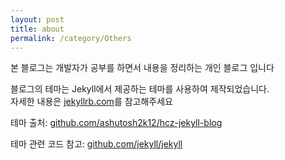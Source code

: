 ```yaml
---
layout: post
title: about
permalink: /category/Others
---
```

본 블로그는 개발자가 공부를 하면서 내용을 정리하는 개인 블로그 입니다

블로그의 테마는 Jekyll에서 제공하는 테마를 사용하여 제작되었습니다.  
자세한 내용은 [jekyllrb.com](http://jekyllrb.com/)를 참고해주세요

테마 출처: [github.com/ashutosh2k12/hcz-jekyll-blog](https://github.com/ashutosh2k12/hcz-jekyll-blog)

테마 관련 코드 참고: [github.com/jekyll/jekyll](https://github.com/jekyll/jekyll)
